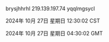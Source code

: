 brysjhhrhl 219.139.197.74 yqqlmgsycl

2024年 10月 27日 星期日 12:30:02 CST

2024年 10月 27日 星期日 04:30:02 GMT
